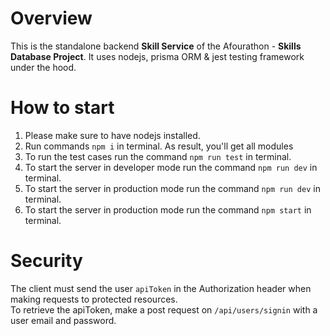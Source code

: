 # Overview

This is the standalone backend **Skill Service** of the Afourathon - **Skills Database Project**. It uses nodejs, prisma ORM & jest testing framework under the hood.

# How to start

1. Please make sure to have nodejs installed.
2. Run commands `npm i` in terminal. As result, you'll get all modules
3. To run the test cases run the command `npm run test` in terminal.
4. To start the server in developer mode run the command `npm run dev` in terminal.
5. To start the server in production mode run the command `npm run dev` in terminal.
6. To start the server in production mode run the command `npm start` in terminal.

# Security

The client must send the user `apiToken` in the Authorization header when making requests to protected resources.  
To retrieve the apiToken, make a post request on `/api/users/signin` with a user email and password.
